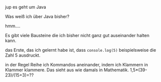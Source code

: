 jup es geht um Java

Was weiß ich über Java bisher?

hmm....

Es gibt viele Bausteine die ich bisher nicht ganz gut auseinander halten kann.

das Erste, das ich gelernt habe ist, dass <code>console.log(5)</code> beispielsweise die Zahl 5 ausdruckt.

in der Regel Reihe ich Kommandos aneinander, indem ich Klammern in Klammer klammere. Das sieht aus wie damals in Mathematik. 1,5*(39-23)/(15+3)=??

